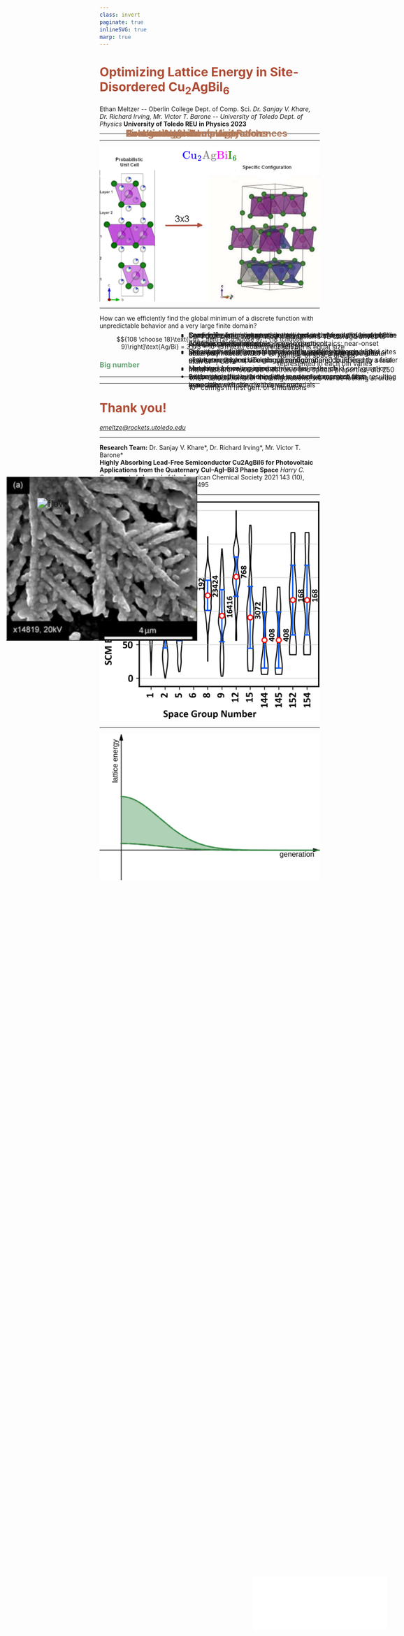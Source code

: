```yaml
---
class: invert
paginate: true
inlineSVG: true
marp: true
---
```

<style>
  :root{
    --color-fg-default: #B0DFB4;
    --color-canvas-default: #0F1711;
  }

  h1{
    color: #AF4B34;
  }

  h2{
    color: #B27A59;
    align: "center";
  }

  h3{
    color: #6DA67B
  }

  img{
    display: block;
  }

  footer{
    color: #83A686;
  }
  
</style>

<style scoped>
  img[alt="utoledo"] {
    position: absolute;
    bottom: 5%;
    right: 5%;
    scale: 85%
  }
  img[alt="nsf"]{
    position: absolute;
    bottom: -73.9%;
    right: -13%;
    scale: 10%;
  }
</style>

# Optimizing Lattice Energy in Site-Disordered $\text{Cu}_2\text{AgBiI}_6$

Ethan Meltzer -- Oberlin College Dept. of Comp. Sci.
*Dr. Sanjay V. Khare, Dr. Richard Irving, Mr. Victor T. Barone -- University of Toledo Dept. of Physics*
**University of Toledo REU in Physics 2023**

![nsf](./NSF_Official_logo_High_Res_1200ppi.png)
![utoledo](./UToledo_HORZ_Logo_Reverse.png)

<!-- Introduce yourself and the research team and say the title of the presentation -->
<!-- "Today I will be discussing my research on..." -->

---
<style scoped> 
  img[alt="SEM"]{
    position: absolute;
    left: 8%;
    top: 30%;
    scale: 140%
  }

  h2{
    position: absolute;
    top: 10%;
    left: 40%
  }

  ul{
    position: absolute;
    width: 50%;
    right: 5%;
    top: 20%;
  }
</style>

## Background

- Lead-free semiconductor synthesized at University of Liverpool in 2021 has promising applications in photovoltaics: near-onset absorption coeff. of $1.0 \times 10^5\text{ cm}^{-1}$*, order of magnitude greater than $\text{Si**, CdTe***}$
- Initial research focus on electronic and optical properties, did 250 VASP calculations for 4 configurations, we will be looking at order $10^5$ configs in first gen. of simulations

![SEM](Cu2AgBiI6_SEM.png)

<!-- footer: "*, fig. Harry C. Sansom et al.\nJournal of the American Chemical Society 2021 143 (10), 3983-3992 DOI: 10.1021/jacs.1c00495\n**  Martin A. Green and Mark J. Keevers. Progress in Photovoltaics: Research and Applications, Vol. 3, 189-192 (1995)\n***  Rangel-Cárdenas J, Sobral H.Materials (Basel). 2017 Jun 1;10(6):607. doi: 10.3390/ma10060607." -->

<!-- Start by discussing the SEM image -->
<!-- Make sure to mention Harry Sansom et al. from ULiverpool -->
<!-- Make sure to say full name of VASP (Vienna Ab-initio Simulation Package) and what it does (DFT modelling, useful for many atom systems) -->

---

![bg 80%](./Cu2AgBiI6_slide.png)

<!-- footer: ""-->

<!-- Explain what we're looking at! Pink enclosing large tricolor circles => Iodine in an octahedra around either a silver, bismuth, or vacancy. White and blue PAC-MAN is ~1/6 Cu, ~5/6 vacancy -->
<!-- Mention these figures from initial paper -->
<!-- Mention that right is a different perspective, is a 3x3 combination of left, and that it is a determined config instead of probabilistic overview -->

---
<style scoped>
  h2{
    position: absolute;
    left: 30%;
    top: 10%;
  }
</style>

## Combinatoric Complexity

How can we efficiently find the global minimum of a discrete function with unpredictable behavior and a very large finite domain?

$${108 \choose 18}\text{Cu} * \left[{27 \choose 9} * {18 \choose 9}\right]\text{Ag/Bi} = 3.173 * 10^{31}\text{ configurations}$$

### Big number
- $\text{TB} = 10^{12}$ bytes, would need 4 quintillion 1 TB storage drives to represent each configuration with 1 bit
- Must only interact with a very small fraction of the population.

<!-- footer: "" -->
<!-- Walk through the equation -->

---
<style scoped>
  img[alt="flow"]{
    position: absolute;
    left: 10%;
    top: 30%;
    scale: 150%
  }

  h2{
    position: absolute;
    top: 8%;
    left: 30%;
  }

  ul{
    position: absolute;
    width: 50%;
    right: 5%;
  }
</style>

## Genetic Algorithmic Approach

- Converges on minimum while only looking at a small sample of the possible configurations
- Individual simulations embarrassingly parallel, can run ~50 simultaneously on UToledo servers compared to inherently serial simulated annealing approach in initial research
- Evaluating efficacy in this field is an active research area, especially with site-disordered materials

![flow](https://mermaid.ink/img/pako:eNplUstOwzAQ_JWVqxKQUqmtBAUjITUJBw6cWnFJOCzJGqw6NrIdoKD-O05S-iIHx56Z9a7G88NKUxHjbDj8KTSA1NJz6LYAkX-jmiIO0Qs6iuJD9AmtxBdFLtrJA_VuZY12nRplbFs3SJLp5fT6r3SvWNKX36uEEP8libEV2b1olo7Dd6BTUtOens-yZJ4c0I5Ko6ujacbjq8nRFZ6sl0eSdpSe3rS_sGyGw0IXWijzWb6h9bDM2nMrmecPwS-JSn6jl0Y_c86xp5J8QYrKEzTNU2ucMx9kD9Asf2z86QX35_mSbC11T1z0zLYvnEEGo9EdJNtu3SEN8P22UQfsBi0VOpeRAAQhleKDZDqbX97E4Lw1K-Jb9yCGsnWCw2AsJrPJ5LYvD06vFn6tCCoS2Ch_UsdiVodZUVYhSV0aCtalpGA8bMMjrAoWnAw6bLxZrHXJuLcNxax5r9BTJvHVYs24QOUCSpX0xj720ewSuvkFe83MEQ?type=png)

<!-- Start by introducing the concept of genetic algorithim and walk through the flowchart -->
<!-- Talk about how in addition to discovering things about the material, we are also figuring out how to get genetic algs to perform optimally for this sort of problem. -->

---
<style scoped>
  img[alt="utoledo"] {
    position: absolute;
    bottom: 5%;
    right: 5%;
    scale: 85%
  }
  img[alt="nsf"]{
    position: absolute;
    bottom: -73.9%;
    right: -13%;
    scale: 10%;
  }
</style>

# Thank you!

*emeltze@rockets.utoledo.edu*


![nsf](./NSF_Official_logo_High_Res_1200ppi.png)
![utoledo](./UToledo_HORZ_Logo_Reverse.png)

<!-- Thank NSF and UToledo for supporting the research and for everyone for coming! -->

---
## Acknowledgements and References

**Research Team:** Dr. Sanjay V. Khare\*, Dr. Richard Irving\*, Mr. Victor T. Barone\*
\
**Highly Absorbing Lead-Free Semiconductor Cu2AgBiI6 for Photovoltaic Applications from the Quaternary CuI–AgI–BiI3 Phase Space**
*Harry C. Sansom et al.*
Journal of the American Chemical Society 2021 143 (10), 3983-3992
DOI: 10.1021/jacs.1c00495 

<!-- footer: "* University of Toledo Department of Physics" -->

---

## First generation
- Some correlation between crystal symmetry/regularity and lattice energy in similar materials, many exceptions
- Skewing the first generation of configurations towards highly symmetric (high space group) configurations could lead to a faster convergence on a minimum.
- Accomplish this by binning the randomly generated first generation
  - Each bin is equal size
  - Number of space groups represented in each bin varies

![bg right:35% 90%](./space_group_ex.png)

<!-- footer: "Fig. from active research in Khare group" -->

---
<style scoped>
  li{
    font-size:0.95rem;
  }
</style>

## Generating child configurations
- Configs for future generations are generated from the best of the previous generation
- Crossover: site filling is determined by indexing the occupied sites of the parents and selecting at random
- Mutation: A few occupied atomic sites in the child configuration will be swapped with ones chosen at random, most often resulting in an atom switching with a vacancy.

![bg right:50% 80%](./ga-convergence.png)

<!-- footer: "" -->